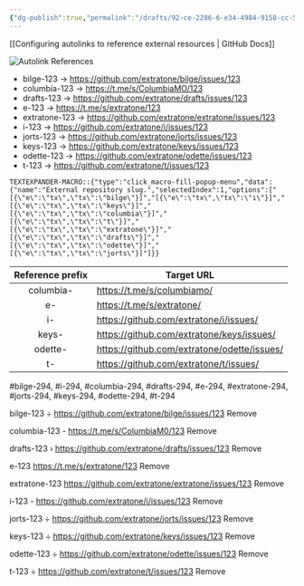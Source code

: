 ```yaml
---
{"dg-publish":true,"permalink":"/drafts/92-ce-2286-6-e34-4984-9158-cc-55-a854-d9-a2/","dgHomeLink":true,"dgPassFrontmatter":false}
---
```



[[Configuring autolinks to reference external resources | GitHub Docs]]

![Autolink References](https://user-images.githubusercontent.com/43663476/150314309-a0d2364e-4683-4a68-afba-85b38a7ecd7f.png)

- bilge-123  →  https://github.com/extratone/bilge/issues/123 
- columbia-123  →  https://t.me/s/ColumbiaMO/123 
- drafts-123  →  https://github.com/extratone/drafts/issues/123 
- e-123  →  https://t.me/s/extratone/123 
- extratone-123  →  https://github.com/extratone/extratone/issues/123 
- i-123  →  https://github.com/extratone/i/issues/123 
- jorts-123  →  https://github.com/extratone/jorts/issues/123 
- keys-123  →  https://github.com/extratone/keys/issues/123 
- odette-123  →  https://github.com/extratone/odette/issues/123 
- t-123  →  https://github.com/extratone/t/issues/123

```
TEXTEXPANDER-MACRO::{"type":"click_macro-fill-popup-menu","data":{"name":"External repository slug.","selectedIndex":1,"options":["[{\"e\":\"tx\",\"tx\":\"bilge\"}]","[{\"e\":\"tx\",\"tx\":\"i\"}]","[{\"e\":\"tx\",\"tx\":\"keys\"}]","[{\"e\":\"tx\",\"tx\":\"columbia\"}]","[{\"e\":\"tx\",\"tx\":\"t\"}]","[{\"e\":\"tx\",\"tx\":\"extratone\"}]","[{\"e\":\"tx\",\"tx\":\"drafts\"}]","[{\"e\":\"tx\",\"tx\":\"odette\"}]","[{\"e\":\"tx\",\"tx\":\"jorts\"}]"]}}
```


| Reference prefix | Target URL                                       |
|:----------------:|--------------------------------------------------|
| columbia-        | https://t.me/s/columbiamo/<num>                  |
| e-               | https://t.me/s/extratone/<num>                   |
| i-               | https://github.com/extratone/i/issues/<num>      |
| keys-            | https://github.com/extratone/keys/issues/<num>   |
| odette-          | https://github.com/extratone/odette/issues/<num> |
| t-               | https://github.com/extratone/t/issues/<num>      |		

#bilge-294, #i-294, #columbia-294, #drafts-294, #e-294, #extratone-294, #jorts-294, #keys-294, #odette-294, #t-294

bilge-123 ÷ https://github.com/extratone/bilge/issues/123 Remove

columbia-123 - https://t.me/s/ColumbiaM0/123 Remove

drafts-123 › https://github.com/extratone/drafts/issues/123 Remove

e-123 https://t.me/s/extratone/123 Remove

extratone-123  https://github.com/extratone/extratone/issues/123 Remove

i-123 - https://github.com/extratone/i/issues/123 Remove

jorts-123 ÷ https://github.com/extratone/jorts/issues/123 Remove

keys-123 ÷ https://github.com/extratone/keys/issues/123 Remove

odette-123 ÷ https://github.com/extratone/odette/issues/123 Remove

t-123 ÷ https://github.com/extratone/t/issues/123 Remove